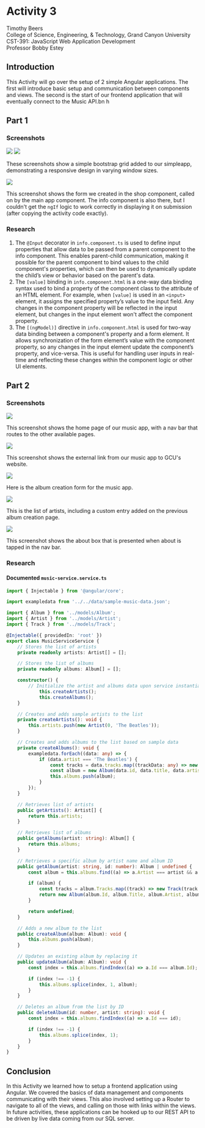 # Activity 3

<!-- 1. Cover Sheet -->
Timothy Beers \
College of Science, Engineering, & Technology, Grand Canyon University \
CST-391: JavaScript Web Application Development \
Professor Bobby Estey

## Introduction

This Activity will go over the setup of 2 simple Angular applications. The first will introduce basic setup and communication between components and views. The second is the start of our frontend application that will eventually connect to the Music API.bn h 

## Part 1 

### Screenshots

![](./part1Screenshots/gridWide.png)
![](./part1Screenshots/gridThin.png)

These screenshots show a simple bootstrap grid added to our simpleapp, demonstrating a responsive design in varying window sizes.

![](./part1Screenshots/appForm.png)

This screenshot shows the form we created in the shop component, called on by the main app component. The info component is also there, but I couldn't get the `ngIf` logic to work correctly in displaying it on submission (after copying the activity code exactly).

### Research

1. The `@Input` decorator in `info.component.ts` is used to define input properties that allow data to be passed from a parent component to the info component. This enables parent-child communication, making it possible for the parent component to bind values to the child component's properties, which can then be used to dynamically update the child’s view or behavior based on the parent's data.
2. The `[value]` binding in `info.component.html` is a one-way data binding syntax used to bind a property of the component class to the attribute of an HTML element. For example, when `[value]` is used in an `<input>` element, it assigns the specified property’s value to the input field. Any changes in the component property will be reflected in the input element, but changes in the input element won't affect the component property.
3. The `[(ngModel)]` directive in `info.component.html` is used for two-way data binding between a component's property and a form element. It allows synchronization of the form element’s value with the component property, so any changes in the input element update the component’s property, and vice-versa. This is useful for handling user inputs in real-time and reflecting these changes within the component logic or other UI elements.

## Part 2

### Screenshots

![](./part2Screenshots/musicAppHome.png)

This screenshot shows the home page of our music app, with a nav bar that routes to the other available pages.

![](./part2Screenshots/musicAppGCULink.png)

This screenshot shows the external link from our music app to GCU's website.

![](./part2Screenshots/musicAppCreateAlbum.png)

Here is the album creation form for the music app.

![](./part2Screenshots/musicAppArtistList.png)

This is the list of artists, including a custom entry added on the previous album creation page.

![](./part2Screenshots/musicAppAbout.png)

This screenshot shows the about box that is presented when about is tapped in the nav bar.

### Research

#### Documented `music-service.service.ts`

```typescript
import { Injectable } from '@angular/core';

import exampledata from '../../data/sample-music-data.json';

import { Album } from '../models/Album';
import { Artist } from '../models/Artist';
import { Track } from '../models/Track';

@Injectable({ providedIn: 'root' })
export class MusicServiceService {
	// Stores the list of artists
	private readonly artists: Artist[] = [];

	// Stores the list of albums
	private readonly albums: Album[] = [];

	constructor() {
   		// Initialize the artist and albums data upon service instantiation
    		this.createArtists();
    		this.createAlbums();
  	}

	// Creates and adds sample artists to the list
	private createArtists(): void {
		this.artists.push(new Artist(0, 'The Beatles'));
	}

	// Creates and adds albums to the list based on sample data
	private createAlbums(): void {
		exampledata.forEach((data: any) => {
			if (data.artist === 'The Beatles') {
				const tracks = data.tracks.map((trackData: any) => new Track(trackData.id, trackData.number, trackData.title, trackData.lyrics, trackData.video));
				const album = new Album(data.id, data.title, data.artist, data.description, data.year, data.image, tracks);
				this.albums.push(album);
			}
		});
	}

	// Retrieves list of artists
	public getArtists(): Artist[] {
		return this.artists;
	}

	// Retrieves list of albums
	public getAlbums(artist: string): Album[] {
		return this.albums;
	}

	// Retrieves a specific album by artist name and album ID
	public getAlbum(artist: string, id: number): Album | undefined {
		const album = this.albums.find((a) => a.Artist === artist && a.Id === id);

		if (album) {
			const tracks = album.Tracks.map((track) => new Track(track.Id, track.Number, track.Title, track.Lyrics, track.Video));
			return new Album(album.Id, album.Title, album.Artist, album.Description, album.Year, album.Image, tracks);
		}

		return undefined;
	}

	// Adds a new album to the list
	public createAlbum(album: Album): void {
		this.albums.push(album);
	}

	// Updates an existing album by replacing it
	public updateAlbum(album: Album): void {
		const index = this.albums.findIndex((a) => a.Id === album.Id);

		if (index !== -1) {
			this.albums.splice(index, 1, album);
		}
	}

	// Deletes an album from the list by ID
	public deleteAlbum(id: number, artist: string): void {
		const index = this.albums.findIndex((a) => a.Id === id);

		if (index !== -1) {
			this.albums.splice(index, 1);
		}
	}
}
```

## Conclusion

In this Activity we learned how to setup a frontend application using Angular. We covered the basics of data management and components communicating with their views. This also involved setting up a Router to navigate to all of the views, and calling on those with links within the views. In future activities, these applications can be hooked up to our REST API to be driven by live data coming from our SQL server.